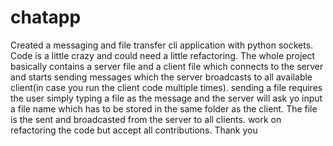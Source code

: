 # chatapp
Created a messaging and file transfer cli application with python sockets. Code is a little crazy and could need a little refactoring.
The whole project basically contains a server file and a client file which connects to the server and starts sending messages which the server broadcasts to all available client(in case you run the client code multiple times).
sending a file requires the user simply typing a file as the message and the server will ask yo input a file name which has to be stored in the same folder as the client.
The file is the sent and broadcasted from the server to all clients.
work on refactoring the code but accept all contributions.
Thank you
